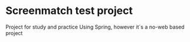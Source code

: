 # Screenmatch test project

Project for study and practice
Using Spring, however it´s a no-web based project
